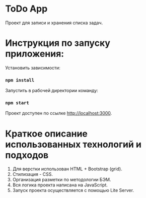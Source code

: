 # ToDo App
Проект для записи и хранения списка задач.


# Инструкция по запуску приложения:
Установить зависимости:

### `npm install`

Запустить в рабочей директории команду:

### `npm start`


Проект доступен по ссылке [http://localhost:3000](http://localhost:3000).

#  Краткое описание использованных технологий и подходов
1. Для верстки использован HTML + Bootstrap (grid).
2. Стилизация - CSS.
3. Организация разметки по методологии БЭМ.
4. Вся логика проекта написана на JavaScript.
5. Запуск проекта осуществляется с помощью Lite Server.

